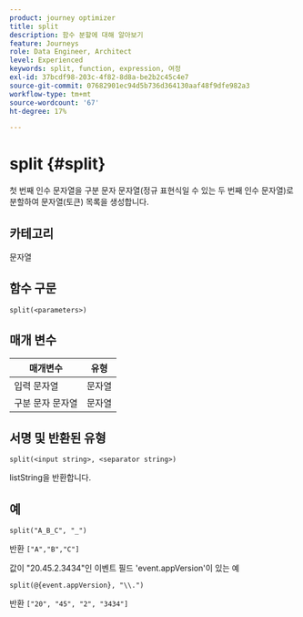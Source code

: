 ```yaml
---
product: journey optimizer
title: split
description: 함수 분할에 대해 알아보기
feature: Journeys
role: Data Engineer, Architect
level: Experienced
keywords: split, function, expression, 여정
exl-id: 37bcdf98-203c-4f82-8d8a-be2b2c45c4e7
source-git-commit: 07682901ec94d5b736d364130aaf48f9dfe982a3
workflow-type: tm+mt
source-wordcount: '67'
ht-degree: 17%

---
```


# split {#split}

첫 번째 인수 문자열을 구분 문자 문자열(정규 표현식일 수 있는 두 번째 인수 문자열)로 분할하여 문자열(토큰) 목록을 생성합니다.

## 카테고리

문자열

## 함수 구문

`split(<parameters>)`

## 매개 변수

| 매개변수 | 유형 |
|-----------|------------------|
| 입력 문자열 | 문자열 |
| 구분 문자 문자열 | 문자열 |

## 서명 및 반환된 유형

`split(<input string>, <separator string>)`

listString을 반환합니다.

## 예

`split("A_B_C", "_")`

반환 `["A","B","C"]`

값이 &quot;20.45.2.3434&quot;인 이벤트 필드 &#39;event.appVersion&#39;이 있는 예

`split(@{event.appVersion}, "\\.")`

반환 `["20", "45", "2", "3434"]`
